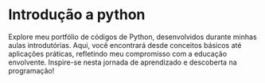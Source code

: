 # Introdução a python 
Explore meu portfólio de códigos de Python, desenvolvidos durante minhas aulas introdutórias. Aqui, você encontrará desde conceitos básicos até aplicações práticas, refletindo meu compromisso com a educação envolvente. Inspire-se nesta jornada de aprendizado e descoberta na programação!
